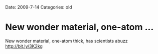 Date: 2009-7-14
Categories: old

# New wonder material, one-atom ...

New wonder material, one-atom thick, has scientists abuzz <a href="http://bit.ly/3K2kg" rel="nofollow">http://bit.ly/3K2kg</a>
